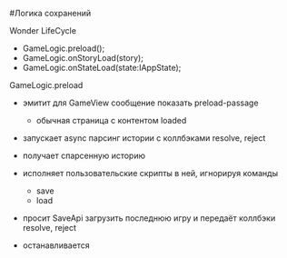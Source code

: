 #Логика сохранений

Wonder LifeCycle
- GameLogic.preload();
- GameLogic.onStoryLoad(story);
- GameLogic.onStateLoad(state:IAppState);

GameLogic.preload
- эмитит для GameView сообщение показать preload-passage
    - обычная страница с контентом loaded    
- запускает async парсинг истории с коллбэками resolve, reject


- получает спарсенную историю
- исполняет пользовательские скрипты в ней, игнорируя команды
    - save
    - load
    
- просит SaveApi загрузить последнюю игру и передаёт коллбэки resolve, reject

- останавливается

